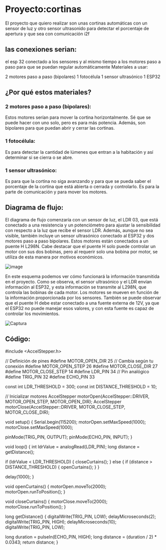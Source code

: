 # **Proyecto:cortinas**
El proyecto que quiero realizar son unas cortinas automáticas con un sensor de luz y otro sensor ultrasonido para detectar el porcentaje de apertura y que sea con comunicación i2f
## las conexiones serian:
el esp 32  conectado a los sensores y al mismo tiempo a los motores paso a paso para que se puedan regular automáticamente 
Materiales a usar: 

2 motores paso a paso (bipolares)
1 fotocélula
1 sensor ultrasónico
1 ESP32
## ¿Por qué estos materiales?
### 2 motores paso a paso (bipolares):

Estos motores serían para mover la cortina horizontalmente. Sé que se puede hacer con uno solo, pero es para más potencia. Además, son bipolares para que puedan abrir y cerrar las cortinas.
### 1 fotocélula:

Es para detectar la cantidad de lúmenes que entran a la habitación y así determinar si se cierra o se abre.
### 1 sensor ultrasónico:

Es para que la cortina no siga avanzando y para que se pueda saber el porcentaje de la cortina que está abierta o cerrada y controlarlo. Es para la parte de comunicación y para mover los motores.
## Diagrama de flujo:

El diagrama de flujo comenzaría con un sensor de luz, el LDR 03, que está conectado a una resistencia y un potenciómetro para ajustar la sensibilidad con respecto a la luz que recibe el sensor LDR. Además,
aunque no sea visible, también incluye un sensor ultrasónico conectado al ESP32 y dos motores paso a paso bipolares. Estos motores están conectados a un puente H L298N. Cabe destacar que el puente H solo puede controlar un motor con sus dos bobinas, pero al requerir solo una bobina por motor, se utiliza de esta manera por motivos económicos.


![image](https://github.com/user-attachments/assets/4dd3712b-2eac-4b3b-a1b9-b11926be5747)



En este esquema podemos ver cómo funcionará la información transmitida en el proyecto. Como se observa, el sensor ultrasónico y el LDR envían información al ESP32, y esta información se transmite al L298N, que controla las bobinas de cada motor. Los motores se mueven en función de la información proporcionada por los sensores.
También se puede observar que el puente H debe estar conectado a una fuente externa de 12V, ya que el ESP32 no puede manejar esos valores, y con esta fuente es capaz de controlar los movimientos.

![Captura](https://github.com/user-attachments/assets/b439d339-f2a9-46ab-a5eb-7009a3db3d98)


## Código:
#include <AccelStepper.h>


// Definición de pines
#define MOTOR_OPEN_DIR 25 // Cambia según tu conexión
#define MOTOR_OPEN_STEP 26
#define MOTOR_CLOSE_DIR 27
#define MOTOR_CLOSE_STEP 14
#define LDR_PIN 34 // Pin analógico
#define TRIG_PIN 32
#define ECHO_PIN 33



const int LDR_THRESHOLD = 300; 
const int DISTANCE_THRESHOLD = 10; 


// Inicializar motores
AccelStepper motorOpen(AccelStepper::DRIVER, MOTOR_OPEN_STEP, MOTOR_OPEN_DIR);
AccelStepper motorClose(AccelStepper::DRIVER, MOTOR_CLOSE_STEP, MOTOR_CLOSE_DIR);


void setup() {
  Serial.begin(115200);
  motorOpen.setMaxSpeed(1000);
  motorClose.setMaxSpeed(1000);
 
  pinMode(TRIG_PIN, OUTPUT);
  pinMode(ECHO_PIN, INPUT);
}


void loop() {
  int ldrValue = analogRead(LDR_PIN);
  long distance = getDistance();


  if (ldrValue < LDR_THRESHOLD) {
    closeCurtains();
  } else {
    if (distance > DISTANCE_THRESHOLD) {
      openCurtains();
    }
  }
 
  delay(1000); 
}


void openCurtains() {
  motorOpen.moveTo(2000); 
  motorOpen.runToPosition();
}


void closeCurtains() {
  motorClose.moveTo(2000); 
  motorClose.runToPosition();
}


long getDistance() {
  digitalWrite(TRIG_PIN, LOW);
  delayMicroseconds(2);
  digitalWrite(TRIG_PIN, HIGH);
  delayMicroseconds(10);
  digitalWrite(TRIG_PIN, LOW);
 
  long duration = pulseIn(ECHO_PIN, HIGH);
  long distance = (duration / 2) * 0.0343;
  return distance;
}






